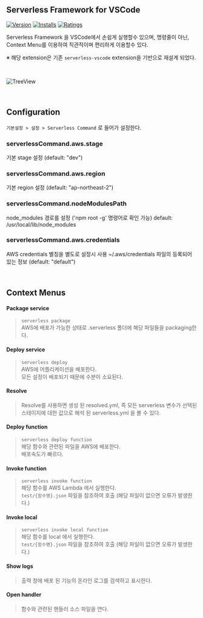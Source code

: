 
## Serverless Framework for VSCode

[![Version](https://vsmarketplacebadge.apphb.com/version/blaxk.serverlessCommand.svg)](https://marketplace.visualstudio.com/items?itemName=blaxk.serverlessCommand)
[![Installs](https://vsmarketplacebadge.apphb.com/installs/blaxk.serverlessCommand.svg)](https://marketplace.visualstudio.com/items?itemName=blaxk.serverlessCommand)
[![Ratings](https://vsmarketplacebadge.apphb.com/rating/blaxk.serverlessCommand.svg)](https://marketplace.visualstudio.com/items?itemName=blaxk.serverlessCommand)

Serverless Framework 을 VSCode에서 손쉽게 실행할수 있으며, 명령줄이 아닌, Context Menu를 이용하여 직관적이며 편리하게 이용할수 있다.

※ 해당 extension은 기존 `serverless-vscode` extension을 기반으로 재설계 되었다.

&nbsp;

![TreeView](images/serverlessCommand.gif "Tree view")

&nbsp;

## Configuration

`기본설정 > 설정 > Serverless Command` 로 들어가 설정한다.

### serverlessCommand.aws.stage

기본 stage 설정 (default: "dev")

### serverlessCommand.aws.region

기본 region 설정 (default: "ap-northeast-2")

### serverlessCommand.nodeModulesPath

node_modules 경로를 설정 ('npm root -g' 명령어로 확인 가능)
default: /usr/local/lib/node_modules

### serverlessCommand.aws.credentials

AWS credentials 별칭을 별도로 설정시 사용
~/.aws/credentials 파일의 등록되어 있는 정보 (default: "default")

&nbsp;

## Context Menus

#### Package service

> `serverless package`   
> AWS에 배포가 가능한 상태로 .serverless 폴더에 해당 파일들을 packaging한다.

#### Deploy service

> `serverless deploy`   
> AWS에 어플리케이션을 배포한다.   
> 모든 설정이 배포되기 때문에 수분이 소요된다.

#### Resolve

> Resolve를 사용하면 생성 된 resolved.yml, 즉 모든 serverless 변수가 선택된 스테이지에 대한 값으로 해석 된 serverless.yml 을 볼 수 있다.

#### Deploy function

> `serverless deploy function`   
> 해당 함수와 관련된 파일을 AWS에 배포한다.   
> 배포속도가 빠르다.

#### Invoke function

> `serverless invoke function`   
> 해당 함수를 AWS Lambda 에서 실행한다.   
> `test/{함수명}.json` 파일을 참조하여 호출 (해당 파일이 없으면 오류가 발생한다.)

#### Invoke local

> `serverless invoke local function`   
> 해당 함수를 local 에서 실행한다.   
> `test/{함수명}.json` 파일을 참조하여 호출 (해당 파일이 없으면 오류가 발생한다.)


#### Show logs

> 출력 창에 배포 된 기능의 온라인 로그를 검색하고 표시한다.

#### Open handler

> 함수와 관련된 핸들러 소스 파일을 연다.


